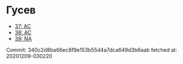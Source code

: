 # Гусев
- [37: AC](37.md)
- [38: AC](38.md)
- [39: NA](39.md)

Commit: 340c2d8ba66ec8f9e153b55d4a7dca649d3b6aab
 fetched at: 20201209-030220
